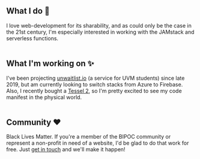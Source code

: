 ## What I do 🎸
I love web-development for its sharability, and as could only be the case in the 21st century, I'm especially interested in working with the JAMstack and serverless functions.
<br />
<br />

## What I'm working on ✨
I've been projecting [unwaitlist.io](https://unwaitlist.io/) (a service for UVM students) since late 2019, but am currently looking to switch stacks from Azure to Firebase. Also, I recently bought a [Tessel 2](https://tessel.io/), so I'm pretty excited to see my code manifest in the physical world.
<br />
<br />

## Community ❤️
Black Lives Matter. If you're a member of the BIPOC community or represent a non-profit in need of a website, I'd be glad to do that work for free. Just [get in touch](mailto:jamestedesco802@gmail.com?subject=[GitHub]) and we'll make it happen!

